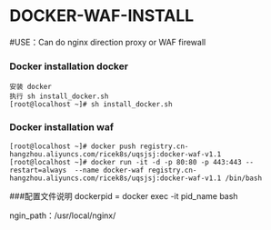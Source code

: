 # DOCKER-WAF-INSTALL #

#USE：Can do nginx direction proxy or WAF firewall


### Docker installation docker ###



    安装 docker
    执行 sh install_docker.sh
    [root@localhost ~]# sh install_docker.sh


### Docker installation waf ###

    [root@localhost ~]# docker push registry.cn-hangzhou.aliyuncs.com/ricek8s/uqsjsj:docker-waf-v1.1
    [root@localhost ~]# docker run -it -d -p 80:80 -p 443:443 --restart=always  --name docker-waf registry.cn-hangzhou.aliyuncs.com/ricek8s/uqsjsj:docker-waf-v1.1 /bin/bash



###配置文件说明
dockerpid  = docker exec -it pid_name bash

ngin_path：/usr/local/nginx/







